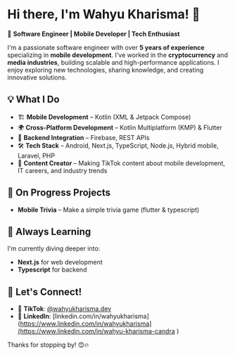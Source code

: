 # Hi there, I'm Wahyu Kharisma! 👋

🚀 **Software Engineer | Mobile Developer | Tech Enthusiast**

I'm a passionate software engineer with over **5 years of experience** specializing in **mobile development**. I've worked in the **cryptocurrency** and **media industries**, building scalable and high-performance applications. I enjoy exploring new technologies, sharing knowledge, and creating innovative solutions.

## 💡 What I Do
- 🏗 **Mobile Development** – Kotlin (XML & Jetpack Compose)
- 🌍 **Cross-Platform Development** – Kotlin Multiplatform (KMP) & Flutter
- 📡 **Backend Integration** – Firebase, REST APIs
- 🛠 **Tech Stack** – Android, Next.js, TypeScript, Node.js, Hybrid mobile, Laravel, PHP
- 🎥 **Content Creator** – Making TikTok content about mobile development, IT careers, and industry trends

## 🚀 On Progress Projects
- **Mobile Trivia** – Make a simple trivia game (flutter & typescript)

## 🌱 Always Learning
I'm currently diving deeper into:
- **Next.js** for web development
- **Typescript** for backend

## 📢 Let's Connect!
- 🎥 **TikTok**: [@wahyukharisma.dev](https://www.tiktok.com/@wahyukharismaa)
- 💼 **LinkedIn**: [linkedin.com/in/wahyukharisma](https://www.linkedin.com/in/wahyukharisma](https://www.linkedin.com/in/wahyu-kharisma-candra )

Thanks for stopping by! 😊🔥
